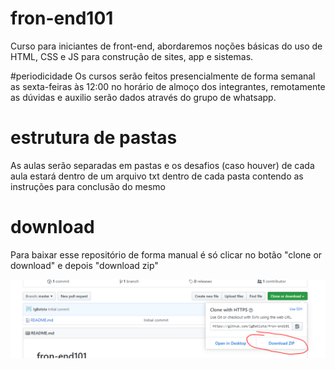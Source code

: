 # fron-end101
Curso para iniciantes de front-end, abordaremos noções básicas do uso de HTML, CSS e JS para construção de sites, app e sistemas.

#periodicidade
Os cursos serão feitos presencialmente de forma semanal as sexta-feiras às 12:00 no horário de almoço dos integrantes, remotamente as dúvidas e auxilio serão dados através do grupo de whatsapp.

# estrutura de pastas
As aulas serão separadas em pastas e os desafios (caso houver) de cada aula estará dentro de um arquivo txt dentro de cada pasta contendo as instruções para conclusão do mesmo

# download
Para baixar esse repositório de forma manual é só clicar no botão "clone or download" e depois "download zip"

![alt text](/download-img.PNG)

